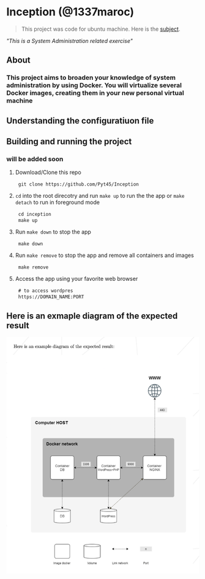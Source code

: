 # Inception (@1337maroc)

> This project was code for ubuntu machine. Here is the [subject][1].

*"This is a System Administration related exercise"*

## About
### This project aims to broaden your knowledge of system administration by using Docker. You will virtualize several Docker images, creating them in your new personal virtual machine

## Understanding the configuratiuon file

## Building and running the project
### will be added soon

1. Download/Clone this repo

        git clone https://github.com/Pyt45/Inception

2. `cd` into the root direcotry and run `make up` to run the the app or `make detach` to run in foreground mode

        cd inception
        make up

3. Run `make down` to stop the app

        make down

4. Run `make remove` to stop the app and remove all containers and images

        make remove

5. Access the app using your favorite web browser

        # to access wordpres
        https://DOMAIN_NAME:PORT

## Here is an exmaple diagram of the expected result
![Alt text](https://github.com/Pyt45/Inception/blob/main/result.png)

[1]: https://github.com/Pyt45/Inception/blob/main/inception.en.subject.pdf